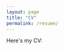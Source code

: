 ```yaml
---
layout: page
title: "CV"
permalink: /resume/
---
```


Here's my CV:

<object data="/assets/theActualCV_for_github_sept24.pdf" width="100%" height="600"></object>
